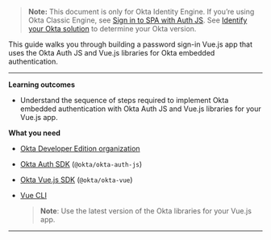 > **Note:** This document is only for Okta Identity Engine. If you’re using Okta Classic Engine, see [Sign in to SPA with Auth JS]( /docs/guides/archive-sign-in-to-spa-authjs/vue/main). See [Identify your Okta solution](https://help.okta.com/okta_help.htm?type=oie&id=ext-oie-version) to determine your Okta version.

This guide walks you through building a password sign-in Vue.js app that uses the Okta Auth JS and Vue.js libraries for Okta embedded authentication.

---

**Learning outcomes**

* Understand the sequence of steps required to implement Okta embedded authentication with Okta Auth JS and Vue.js libraries for your Vue.js app.

**What you need**

* [Okta Developer Edition organization](https://developer.okta.com/signup/oie-preview.html)
* [Okta Auth SDK](https://github.com/okta/okta-auth-js) (`@okta/okta-auth-js`)
* [Okta Vue.js SDK](https://github.com/okta/okta-vue) (`@okta/okta-vue`)
* [Vue CLI](https://cli.vuejs.org/guide/installation.html)

    > **Note**: Use the latest version of the Okta libraries for your Vue.js app. <!--This guide was written for `@okta/okta-vue@5.1.1` and `@okta/okta-auth-js@6`. -->

---
